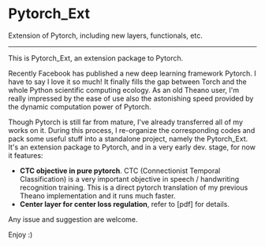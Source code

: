 # Pytorch_Ext
Extension of Pytorch, including new layers, functionals, etc.

----

This is Pytorch_Ext, an extension package to Pytorch.

Recently Facebook has published a new deep learning framework Pytorch. I have to say I love it so much! It finally fills the gap between Torch and the whole Python scientific computing ecology. As an old Theano user, I'm really impressed by the ease of use also the astonishing speed provided by the dynamic computation power of Pytorch.

Though Pytorch is still far from mature, I've already transferred all of my works on it. During this process, I re-organize the corresponding codes and pack some useful stuff into a standalone project, namely the Pytorch_Ext. It's an extension package to Pytorch, and in a very early dev. stage, for now it features:

* **CTC objective in pure pytorch**. CTC (Connectionist Temporal Classification) is a very important objective in speech / handwriting recognition training. This is a direct pytorch translation of my previous Theano implementation and it runs much faster.
* **Center layer for center loss regulation**, refer to [pdf] for details.

Any issue and suggestion are welcome.

Enjoy :)

